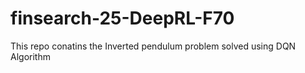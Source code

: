 # finsearch-25-DeepRL-F70
This repo conatins the Inverted pendulum problem solved using DQN Algorithm
